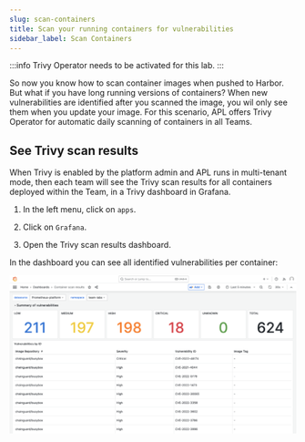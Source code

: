 ```yaml
---
slug: scan-containers
title: Scan your running containers for vulnerabilities
sidebar_label: Scan Containers
---
```


:::info
Trivy Operator needs to be activated for this lab.
:::

So now you know how to scan container images when pushed to Harbor. But what if you have long running versions of containers? When new vulnerabilities are identified after you scanned the image, you wil only see them when you update your image. For this scenario, APL offers Trivy Operator for automatic daily scanning of containers in all Teams.

## See Trivy scan results

When Trivy is enabled by the platform admin and APL runs in multi-tenant mode, then each team will see the Trivy scan results for all containers deployed within the Team, in a Trivy dashboard in Grafana.

1. In the left menu, click on `apps`.

2. Click on `Grafana`.

3. Open the Trivy scan results dashboard.

In the dashboard you can see all identified vulnerabilities per container:

![kubecfg](../../img/trivy-dashboard.png)

